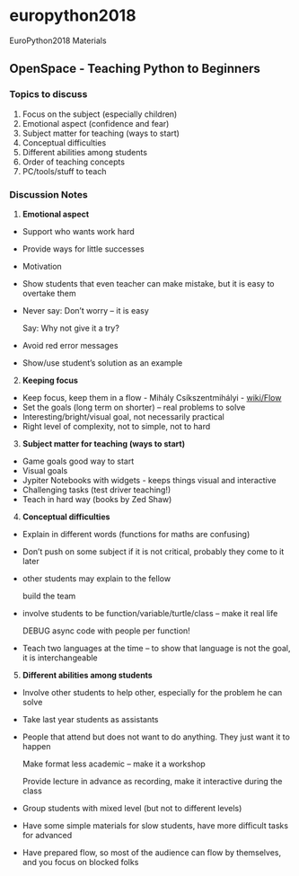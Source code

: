 # europython2018
EuroPython2018 Materials

## OpenSpace - Teaching Python to Beginners

### Topics to discuss
1.	Focus on the subject (especially children)
2.	Emotional aspect (confidence and fear)
3.	Subject matter for teaching (ways to start)
4.	Conceptual difficulties
5.	Different abilities among students
6.	Order of teaching concepts
7.	PC/tools/stuff to teach
### Discussion Notes
1.	__Emotional aspect__
 *	Support who wants work hard
 *	Provide ways for little successes
 *	Motivation
 *	Show students that even teacher can make mistake, but it is easy to overtake them
 *	Never say: Don’t worry – it is easy
 
    Say: Why not give it a try?
 *	Avoid red error messages
 *	Show/use student’s solution as an example

2.	__Keeping focus__
 * Keep focus, keep them in a flow - Mihály Csíkszentmihályi - [wiki/Flow](https://en.wikipedia.org/wiki/Flow_(psychology))
 * Set the goals (long term on shorter) – real problems to solve
 * Interesting/bright/visual goal, not necessarily practical 
 * Right level of complexity, not to simple, not to hard

3. __Subject matter for teaching (ways to start)__
 * Game goals good way to start
 * Visual goals
 * Jypiter Notebooks with widgets - keeps things visual and interactive
 * Challenging tasks (test driver teaching!)
 * Teach <subject> in hard way (books by Zed Shaw)

4. __Conceptual difficulties__
 * Explain in different words (functions for maths are confusing)
 * Don’t push on some subject if it is not critical, probably they come to it later
 * other students may explain to the fellow
 
   build the team
 * involve students to be function/variable/turtle/class – make it real life

   DEBUG async code with people per function!
 * Teach two languages at the time – to show that language is not the goal, it is interchangeable

5. __Different abilities among students__
 * Involve other students to help other, especially for the problem he can solve
 * Take last year students as assistants
 * People that attend but does not want to do anything. They just want it to happen

   Make format less academic – make it a workshop
   
   Provide lecture in advance as recording, make it interactive during the class
   
 * Group students with mixed level (but not to different levels)
 * Have some simple materials for slow students, have more difficult tasks for advanced
 * Have prepared flow, so most of the audience can flow by themselves, and you focus on blocked folks
